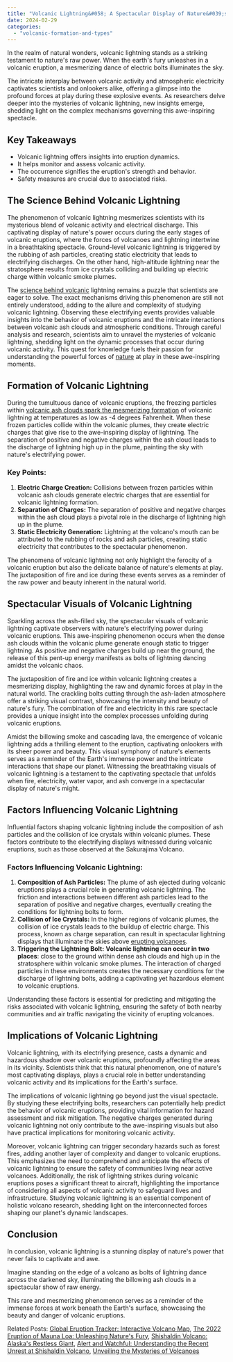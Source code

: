 ```yaml
---
title: "Volcanic Lightning&#058; A Spectacular Display of Nature&#039;s Power"
date: 2024-02-29
categories: 
  - "volcanic-formation-and-types"
---
```


In the realm of natural wonders, volcanic lightning stands as a striking testament to nature's raw power. When the earth's fury unleashes in a volcanic eruption, a mesmerizing dance of electric bolts illuminates the sky.

The intricate interplay between volcanic activity and atmospheric electricity captivates scientists and onlookers alike, offering a glimpse into the profound forces at play during these explosive events. As researchers delve deeper into the mysteries of volcanic lightning, new insights emerge, shedding light on the complex mechanisms governing this awe-inspiring spectacle.

## Key Takeaways

- Volcanic lightning offers insights into eruption dynamics.
- It helps monitor and assess volcanic activity.
- The occurrence signifies the eruption's strength and behavior.
- Safety measures are crucial due to associated risks.

## The Science Behind Volcanic Lightning

The phenomenon of volcanic lightning mesmerizes scientists with its mysterious blend of volcanic activity and electrical discharge. This captivating display of nature's power occurs during the early stages of volcanic eruptions, where the forces of volcanoes and lightning intertwine in a breathtaking spectacle. Ground-level volcanic lightning is triggered by the rubbing of ash particles, creating static electricity that leads to electrifying discharges. On the other hand, high-altitude lightning near the stratosphere results from ice crystals colliding and building up electric charge within volcanic smoke plumes.

The [science behind volcanic](https://magmamatters.com/geothermal-energy-and-its-volcanic-origins/ "Geothermal Energy and Its Volcanic Origins") lightning remains a puzzle that scientists are eager to solve. The exact mechanisms driving this phenomenon are still not entirely understood, adding to the allure and complexity of studying volcanic lightning. Observing these electrifying events provides valuable insights into the behavior of volcanic eruptions and the intricate interactions between volcanic ash clouds and atmospheric conditions. Through careful analysis and research, scientists aim to unravel the mysteries of volcanic lightning, shedding light on the dynamic processes that occur during volcanic activity. This quest for knowledge fuels their passion for understanding the powerful forces of [nature](https://magmamatters.com/the-art-and-science-of-volcano-monitoring/ "The Art and Science of Volcano Monitoring") at play in these awe-inspiring moments.

## Formation of Volcanic Lightning

During the tumultuous dance of volcanic eruptions, the freezing particles within [volcanic ash clouds spark the mesmerizing formation](https://magmamatters.com/understanding-volcanic-formation-a-comprehensive-guide/ "Understanding Volcanic Formation: A Comprehensive Guide") of volcanic lightning at temperatures as low as -4 degrees Fahrenheit. When these frozen particles collide within the volcanic plumes, they create electric charges that give rise to the awe-inspiring display of lightning. The separation of positive and negative charges within the ash cloud leads to the discharge of lightning high up in the plume, painting the sky with nature's electrifying power.

### Key Points:

1. **Electric Charge Creation:** Collisions between frozen particles within volcanic ash clouds generate electric charges that are essential for volcanic lightning formation.
2. **Separation of Charges:** The separation of positive and negative charges within the ash cloud plays a pivotal role in the discharge of lightning high up in the plume.
3. **Static Electricity Generation:** Lightning at the volcano's mouth can be attributed to the rubbing of rocks and ash particles, creating static electricity that contributes to the spectacular phenomenon.

The phenomena of volcanic lightning not only highlight the ferocity of a volcanic eruption but also the delicate balance of nature's elements at play. The juxtaposition of fire and ice during these events serves as a reminder of the raw power and beauty inherent in the natural world.

## Spectacular Visuals of Volcanic Lightning

Sparkling across the ash-filled sky, the spectacular visuals of volcanic lightning captivate observers with nature's electrifying power during volcanic eruptions. This awe-inspiring phenomenon occurs when the dense ash clouds within the volcanic plume generate enough static to trigger lightning. As positive and negative charges build up near the ground, the release of this pent-up energy manifests as bolts of lightning dancing amidst the volcanic chaos.

The juxtaposition of fire and ice within volcanic lightning creates a mesmerizing display, highlighting the raw and dynamic forces at play in the natural world. The crackling bolts cutting through the ash-laden atmosphere offer a striking visual contrast, showcasing the intensity and beauty of nature's fury. The combination of fire and electricity in this rare spectacle provides a unique insight into the complex processes unfolding during volcanic eruptions.

Amidst the billowing smoke and cascading lava, the emergence of volcanic lightning adds a thrilling element to the eruption, captivating onlookers with its sheer power and beauty. This visual symphony of nature's elements serves as a reminder of the Earth's immense power and the intricate interactions that shape our planet. Witnessing the breathtaking visuals of volcanic lightning is a testament to the captivating spectacle that unfolds when fire, electricity, water vapor, and ash converge in a spectacular display of nature's might.

## Factors Influencing Volcanic Lightning

Influential factors shaping volcanic lightning include the composition of ash particles and the collision of ice crystals within volcanic plumes. These factors contribute to the electrifying displays witnessed during volcanic eruptions, such as those observed at the Sakurajima Volcano.

### Factors Influencing Volcanic Lightning:

1. **Composition of Ash Particles:** The plume of ash ejected during volcanic eruptions plays a crucial role in generating volcanic lightning. The friction and interactions between different ash particles lead to the separation of positive and negative charges, eventually creating the conditions for lightning bolts to form.
2. **Collision of Ice Crystals:** In the higher regions of volcanic plumes, the collision of ice crystals leads to the buildup of electric charge. This process, known as charge separation, can result in spectacular lightning displays that illuminate the skies above [erupting volcanoes](https://magmamatters.com/the-environmental-impact-of-volcanic-eruptions-2/ "The Environmental Impact of Volcanic Eruptions").
3. **Triggering the Lightning Bolt:** **Volcanic lightning can occur in two places**: close to the ground within dense ash clouds and high up in the stratosphere within volcanic smoke plumes. The interaction of charged particles in these environments creates the necessary conditions for the discharge of lightning bolts, adding a captivating yet hazardous element to volcanic eruptions.

Understanding these factors is essential for predicting and mitigating the risks associated with volcanic lightning, ensuring the safety of both nearby communities and air traffic navigating the vicinity of erupting volcanoes.

## Implications of Volcanic Lightning

Volcanic lightning, with its electrifying presence, casts a dynamic and hazardous shadow over volcanic eruptions, profoundly affecting the areas in its vicinity. Scientists think that this natural phenomenon, one of nature's most captivating displays, plays a crucial role in better understanding volcanic activity and its implications for the Earth's surface.

The implications of volcanic lightning go beyond just the visual spectacle. By studying these electrifying bolts, researchers can potentially help predict the behavior of volcanic eruptions, providing vital information for hazard assessment and risk mitigation. The negative charges generated during volcanic lightning not only contribute to the awe-inspiring visuals but also have practical implications for monitoring volcanic activity.

Moreover, volcanic lightning can trigger secondary hazards such as forest fires, adding another layer of complexity and danger to volcanic eruptions. This emphasizes the need to comprehend and anticipate the effects of volcanic lightning to ensure the safety of communities living near active volcanoes. Additionally, the risk of lightning strikes during volcanic eruptions poses a significant threat to aircraft, highlighting the importance of considering all aspects of volcanic activity to safeguard lives and infrastructure. Studying volcanic lightning is an essential component of holistic volcano research, shedding light on the interconnected forces shaping our planet's dynamic landscapes.

## Conclusion

In conclusion, volcanic lightning is a stunning display of nature's power that never fails to captivate and awe.

Imagine standing on the edge of a volcano as bolts of lightning dance across the darkened sky, illuminating the billowing ash clouds in a spectacular show of raw energy.

This rare and mesmerizing phenomenon serves as a reminder of the immense forces at work beneath the Earth's surface, showcasing the beauty and danger of volcanic eruptions.

Related Posts: [Global Eruption Tracker: Interactive Volcano Map](https://magmamatters.com/global-eruption-tracker-interactive-volcano-map/), [The 2022 Eruption of Mauna Loa: Unleashing Nature's Fury](https://magmamatters.com/the-2022-eruption-of-mauna-loa-unleashing-natures-fury/), [Shishaldin Volcano: Alaska's Restless Giant](https://magmamatters.com/shishaldin-volcano-alaskas-restless-giant/), [Alert and Watchful: Understanding the Recent Unrest at Shishaldin Volcano](https://magmamatters.com/alert-and-watchful-understanding-the-recent-unrest-at-shishaldin-volcano/), [Unveiling the Mysteries of Volcanoes](https://magmamatters.com/unveiling-the-mysteries-of-volcanoes/)

